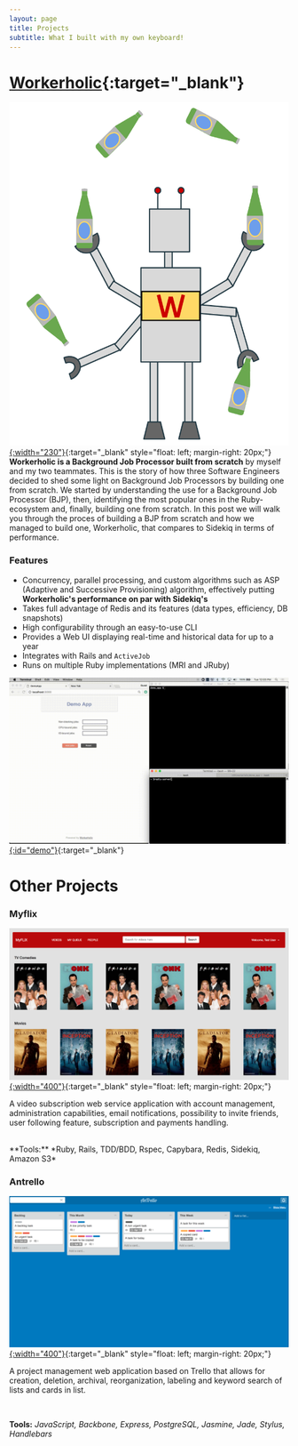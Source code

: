 ```yaml
---
layout: page
title: Projects
subtitle: What I built with my own keyboard!
---
```


# [Workerholic](https://workerholic.github.io){:target="_blank"}

[![workerholic](/img/workerholic_logo-1.png){:width="230"}](https://workerholic.github.io){:target="_blank" style="float: left; margin-right: 20px;"}
**Workerholic is a Background Job Processor built from scratch** by myself and my two teammates. This is the story of how three Software Engineers decided to shed some light on Background Job Processors by building one from scratch. We started by understanding the use for a Background Job Processor (BJP), then, identifying the most popular ones in the Ruby-ecosystem and, finally, building one from scratch. In this post we will walk you through the proces of building a BJP from scratch and how we managed to build one, Workerholic, that compares to Sidekiq in terms of performance.

### Features

- Concurrency, parallel processing, and custom algorithms such as ASP (Adaptive and Successive Provisioning) algorithm, effectively putting **Workerholic's performance on par with Sidekiq's**
- Takes full advantage of Redis and its features (data types, efficiency, DB snapshots)
- High configurability through an easy-to-use CLI
- Provides a Web UI displaying real-time and historical data for up to a year
- Integrates with Rails and `ActiveJob`
- Runs on multiple Ruby implementations (MRI and JRuby)

[![demo_workerholic](/img/demo_workerholic_0.gif){:id="demo"}](https://workerholic.github.io){:target="_blank"}

# Other Projects

### Myflix

[![myflix_preview](/img/myflix_preview.png){:width="400"}](https://github.com/antoineleclercq/myflix){:target="_blank" style="float: left; margin-right: 20px;"}

A video subscription web service application with account management, administration capabilities, email notifications, possibility to invite friends, user following feature, subscription and payments handling.

<br>
**Tools:** *Ruby, Rails, TDD/BDD, Rspec, Capybara, Redis, Sidekiq, Amazon S3*


### Antrello

[![antrello_preview](/img/antrello_preview.png){:width="400"}](https://github.com/antoineleclercq/myflix){:target="_blank" style="float: left; margin-right: 20px;"}

 A project management web application based on Trello that allows for creation, deletion, archival, reorganization, labeling and keyword search of lists and cards in list.

<br>

 **Tools:** *JavaScript, Backbone, Express, PostgreSQL, Jasmine, Jade, Stylus, Handlebars*
